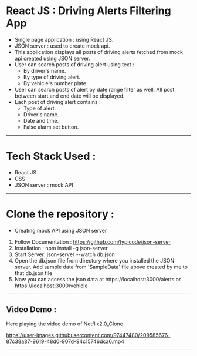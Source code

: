 # React JS : Driving Alerts Filtering App 

- Single page application : using React JS. 
- JSON server : used to create mock api. 
- This application displays all posts of driving alerts fetched from mock api created using JSON server.
- User can search posts of driving alert using text :
  - By driver's name. 
  - By type of driving alert. 
  - By vehicle's number plate.
- User can search posts of alert by date range filter as well. All post between start and end date will be displayed.
- Each post of driving alert contains :
  - Type of alert.
  - Driver's name.
  - Date and time.
  - False alarm set button.
  
---

# Tech Stack Used : 

- React JS
- CSS
- JSON server : mock API

---

# Clone the repository :

- Creating mock API using JSON server
1. Follow Documentation : https://github.com/typicode/json-server
2. Installation : npm install -g json-server
3. Start Server: json-server --watch db.json
4. Open the db.json file from directory where you installed the JSON server. Add sample data from 'SampleData' file above created by me to that db.json file
5. Now you can access the json data at https://localhost:3000/alerts or https://localhost:3000/vehicle



---

## Video Demo :

Here playing the video demo of Netflix2.0_Clone

https://user-images.githubusercontent.com/97447480/209585676-87c38a87-9619-48d0-907d-94c15746dca6.mp4

---
